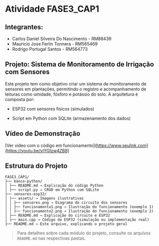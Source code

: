 # Atividade FASE3_CAP1

## Integrantes: 
- Carlos Daniel Silveira Do Nascimento - RM88439
- Mauricio Jose Ferlin Tonnera - RM565469
- Rodrigo Portugal Santos - RM564773

## Projeto: Sistema de Monitoramento de Irrigação com Sensores

Este projeto tem como objetivo criar um sistema de monitoramento de sensores em plantações, permitindo o registro e acompanhamento de leituras como umidade, fósforo e potássio do solo. A arquitetura é composta por:

- ESP32 com sensores físicos (simulados)

- Script em Python com SQLite (armazenamento dos dados)

## Vídeo de Demonstração

[Ver vídeo com o código em funcionamento](https://www.seulink.com](https://youtu.be/yiYGIzw4ZB8)

## Estrutura do Projeto

```
FASE3_CAP1/
├── banco-python/
│ ├── README.md → Explicação do código Python
│ ├── script.py → CRUD em Python com SQLite
├── sensores-esp32/
│ ├── assets/ → Imagens ilustrativas
│ │ ├── sensores.png → Diagrama do circuito dos sensores
│ │ ├── funcionamento1.png → Ilustração do funcionamento (exemplo 1)
│ │ ├── funcionamento2.png → Ilustração do funcionamento (exemplo 2)
│ ├── README.md → Explicação do circuito e ESP32
│ ├── main.cpp → Código do ESP32 (simulação ou implementação real)
├── README.md → Este arquivo, explicando o projeto geral
```

> Para detalhes sobre cada módulo do projeto, consulte os arquivos `README.md` nas respectivas pastas.

